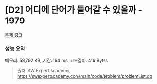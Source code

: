 # [D2] 어디에 단어가 들어갈 수 있을까 - 1979 

[문제 링크](https://swexpertacademy.com/main/code/problem/problemDetail.do?contestProbId=AV5PuPq6AaQDFAUq) 

### 성능 요약

메모리: 58,792 KB, 시간: 164 ms, 코드길이: 416 Bytes



> 출처: SW Expert Academy, https://swexpertacademy.com/main/code/problem/problemList.do